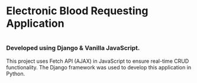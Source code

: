 # Electronic Blood Requesting Application
#
### Developed using Django & Vanilla JavaScript.

This project uses Fetch API (AJAX) in JavaScript to ensure real-time CRUD functionality. The Django framework was used to develop this application in Python.
